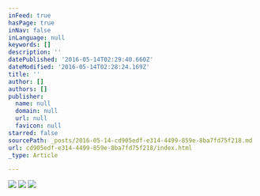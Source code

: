 ```yaml
---
inFeed: true
hasPage: true
inNav: false
inLanguage: null
keywords: []
description: ''
datePublished: '2016-05-14T02:29:40.660Z'
dateModified: '2016-05-14T02:28:24.169Z'
title: ''
author: []
authors: []
publisher:
  name: null
  domain: null
  url: null
  favicon: null
starred: false
sourcePath: _posts/2016-05-14-cd905edf-e314-4499-859e-8ba7fd75f218.md
url: cd905edf-e314-4499-859e-8ba7fd75f218/index.html
_type: Article

---
```

![](https://the-grid-user-content.s3-us-west-2.amazonaws.com/3c5e5153-a3ef-43c8-b363-7ceda9762f71.jpg)
![](https://the-grid-user-content.s3-us-west-2.amazonaws.com/875eff5b-5954-40df-a983-1fbc418a53c0.jpg)
![](https://the-grid-user-content.s3-us-west-2.amazonaws.com/58b50f34-1e58-48c6-894f-de2fe742fc41.jpg)